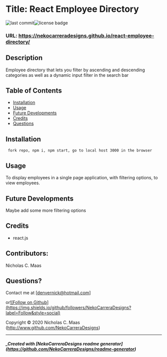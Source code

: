 
  # Title: React Employee Directory

  ![last commit](https://img.shields.io/github/last-commit/NekoCarreraDesigns/react-employee-directory?style=flat-square)![license badge](https://img.shields.io/github/license/NekoCarreraDesigns/react-employee-directory?style=flat-square)

  ### URL: https://nekocarreradesigns.github.io/react-employee-directory/

  ## Description 
  
  Employee directory that lets you filter by ascending and descending categories as well as a dynamic input filter in the search bar

  ## Table of Contents 
   
  * [Installation](#installation)
  * [Usage](#usage)
  * [Future Developments](#futureDevelopments)
  * [Credits](#credits)
  * [Questions](#questions)
  
  ## Installation 
  ``  fork repo, npm i, npm start, go to local host 3000 in the browser
  ``  
  ## Usage 
  
  To display employees in a single page application, with filtering options, to view employees.

  ## Future Developments

  Maybe add some more filtering options

  ## Credits

  * react.js

  ## Contributors: 
  
  Nicholas C. Maas

  ## Questions?

  Contact me at  [denvernick@hotmail.com]
  
  or[![Follow on Github] (https://img.shields.io/github/followers/NekoCarreraDesigns?label=Follow&style=social)](http://www.github.com/NekoCarreraDesigns)

  Copyright © 2020 Nicholas C. Maas (http://www.github.com/NekoCarreraDesigns)

  ---

  ##### _Created with [NekoCarreraDesigns readme generator] (https://github.com/NekoCarreraDesigns/readme-generator)

  